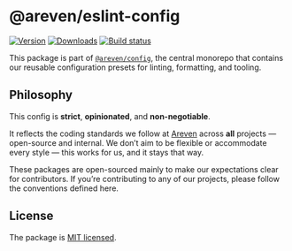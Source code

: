 # @areven/eslint-config
[![Version](https://img.shields.io/npm/v/@areven/eslint-config?style=flat&colorA=a76733&colorB=3c3c43)](https://www.npmjs.com/package/@areven/eslint-config)
[![Downloads](https://img.shields.io/npm/dt/@areven/eslint-config.svg?style=flat&colorA=a76733&colorB=3c3c43)](https://www.npmjs.com/package/@areven/eslint-config)
[![Build status](https://img.shields.io/github/actions/workflow/status/areven/config/code-validation.yml?branch=main&style=flat&colorA=a76733&colorB=3c3c43)](https://github.com/areven/config/actions/workflows/code-validation.yml)

This package is part of [`@areven/config`](https://github.com/areven/config), the central monorepo that contains our reusable configuration presets for linting, formatting, and tooling.


## Philosophy

This config is **strict**, **opinionated**, and **non-negotiable**.

It reflects the coding standards we follow at [Areven](https://areven.com) across **all** projects — open-source and internal. We don’t aim to be flexible or accommodate every style — this works for us, and it stays that way.

These packages are open-sourced mainly to make our expectations clear for contributors. If you’re contributing to any of our projects, please follow the conventions defined here.


## License

The package is [MIT licensed](https://github.com/areven/config/blob/main/license.md).
